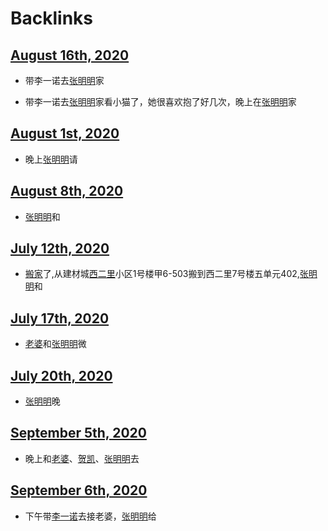 
# Backlinks
## [August 16th, 2020](<August 16th, 2020.md>)
- 带李一诺去[张明明](<张明明.md>)家

- 带李一诺去[张明明](<张明明.md>)家看小猫了，她很喜欢抱了好几次，晚上在[张明明](<张明明.md>)家

## [August 1st, 2020](<August 1st, 2020.md>)
- 晚上[张明明](<张明明.md>)请

## [August 8th, 2020](<August 8th, 2020.md>)
- [张明明](<张明明.md>)和

## [July 12th, 2020](<July 12th, 2020.md>)
- [搬家](<搬家.md>)了,从建材城[西二里](<西二里.md>)小区1号楼甲6-503搬到西二里7号楼五单元402,[张明明](<张明明.md>)和

## [July 17th, 2020](<July 17th, 2020.md>)
- [老婆](<老婆.md>)和[张明明](<张明明.md>)微

## [July 20th, 2020](<July 20th, 2020.md>)
- [张明明](<张明明.md>)晚

## [September 5th, 2020](<September 5th, 2020.md>)
- 晚上和[老婆](<老婆.md>)、[贺凯](<贺凯.md>)、[张明明](<张明明.md>)去

## [September 6th, 2020](<September 6th, 2020.md>)
- 下午带[李一诺](<李一诺.md>)去接老婆，[张明明](<张明明.md>)给

